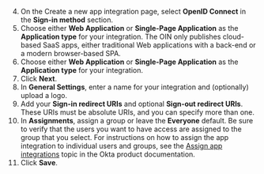 4. On the Create a new app integration page, select **OpenID Connect** in the **Sign-in method** section.
1. Choose either **Web Application** or **Single-Page Application** as the **Application type** for your integration. The OIN only publishes cloud-based SaaS apps, either traditional Web applications with a back-end or a modern browser-based SPA.
1. Choose either **Web Application** or **Single-Page Application** as the **Application type** for your integration.
1. Click **Next**.
1. In **General Settings**, enter a name for your integration and (optionally) upload a logo.
1. Add your **Sign-in redirect URIs** and optional **Sign-out redirect URIs**. These URIs must be absolute URIs, and you can specify more than one.
1. In **Assignments**, assign a group or leave the **Everyone** default. Be sure to verify that the users you want to have access are assigned to the group that you select. For instructions on how to assign the app integration to individual users and groups, see the [Assign app integrations](https://help.okta.com/okta_help.htm?id=ext_Apps_Apps_Page-assign) topic in the Okta product documentation.
1. Click **Save**.
